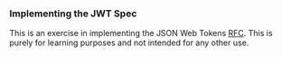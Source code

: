 ### Implementing the JWT Spec
This is an exercise in implementing the JSON Web Tokens [RFC](https://tools.ietf.org/html/rfc7519). This is purely for learning purposes and not intended for any other use.
